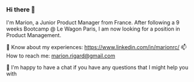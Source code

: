 ### Hi there 👋

I'm Marion, a Junior Product Manager from France. 
After following a 9 weeks Bootcamp @ Le Wagon Paris, I am now looking for a position in Product Management. 

📄 Know about my experiences: https://www.linkedin.com/in/marionrc/
📫 How to reach me: marion.rigard@gmail.com 

🤝 I'm happy to have a chat if you have any questions that I might help you with
